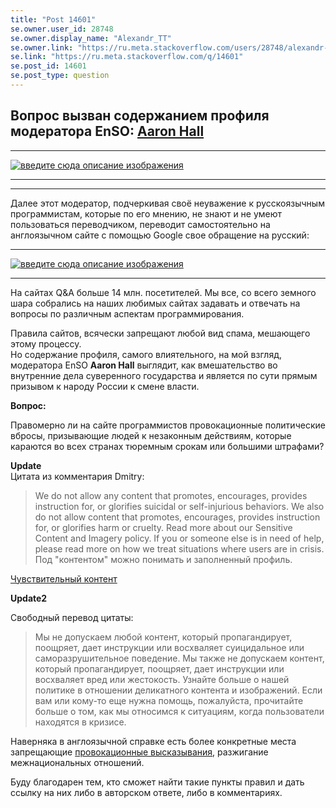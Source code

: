 ```yaml
---
title: "Post 14601"
se.owner.user_id: 28748
se.owner.display_name: "Alexandr_TT"
se.owner.link: "https://ru.meta.stackoverflow.com/users/28748/alexandr-tt"
se.link: "https://ru.meta.stackoverflow.com/q/14601"
se.post_id: 14601
se.post_type: question
---
```

<h2>Вопрос вызван  содержанием профиля модератора EnSO: <a href="https://stackoverflow.com/users/541136/aaron-hall">Aaron Hall</a></h2>
<hr>
<p><a href="https://i.sstatic.net/2P6jOxM6.png" rel="nofollow noreferrer"><img src="https://i.sstatic.net/2P6jOxM6.png" alt="введите сюда описание изображения" /></a></p>
<hr><hr>
Далее этот модератор, подчеркивая своё неуважение к русскоязычным программистам, которые по его мнению, не знают и не умеют пользоваться переводчиком, переводит самостоятельно на англоязычном сайте с помощью Google свое обращение на русский:    
<hr>
<p><a href="https://i.sstatic.net/Z4G7P5qm.png" rel="nofollow noreferrer"><img src="https://i.sstatic.net/Z4G7P5qm.png" alt="введите сюда описание изображения" /></a></p>
<hr>
На сайтах Q&A больше 14 млн. посетителей.     
Мы все, со всего земного шара собрались на наших любимых сайтах задавать и отвечать на вопросы по различным аспектам программирования.     
     
Правила сайтов, всячески запрещают любой вид спама, мешающего этому процессу.         
Но содержание профиля, самого влиятельного, на мой взгляд, модератора EnSO  **Aaron Hall** выглядит, как вмешательство во внутренние дела суверенного государства и является по сути прямым призывом к народу России к смене власти. 
<p><strong>Вопрос:</strong></p>
<p>Правомерно ли на сайте программистов провокационные политические вбросы, призывающие людей к незаконным действиям, которые караются во всех странах тюремным срокам или  большими штрафами?</p>
<p><strong>Update</strong><br />
Цитата из комментария Dmitry:</p>
<blockquote>
<p>We do not allow any content that promotes, encourages, provides
instruction for, or glorifies suicidal or self-injurious behaviors. We
also do not allow content that promotes, encourages, provides
instruction for, or glorifies harm or cruelty. Read more about our
Sensitive Content and Imagery policy. If you or someone else is in
need of help, please read more on how we treat situations where users
are in crisis. Под &quot;контентом&quot; можно понимать и заполненный профиль.</p>
</blockquote>
<p><a href="https://ru.stackoverflow.com/conduct/sensitive-content">Чувствительный контент</a></p>
<p><strong>Update2</strong></p>
<p>Свободный перевод цитаты:</p>
<blockquote>
<p>Мы не допускаем любой контент, который пропагандирует, поощряет, дает
инструкции или восхваляет суицидальное или саморазрушительное
поведение. Мы также не допускаем контент, который пропагандирует,
поощряет, дает инструкции или восхваляет вред или жестокость. Узнайте
больше о нашей политике в отношении деликатного контента и
изображений. Если вам или кому-то еще нужна помощь, пожалуйста,
прочитайте больше о том, как мы относимся к ситуациям, когда
пользователи находятся в кризисе.</p>
</blockquote>
<p>Наверняка в англоязычной справке есть более конкретные места запрещающие <a href="https://ru.wikipedia.org/wiki/%D0%9F%D1%80%D0%BE%D0%B2%D0%BE%D0%BA%D0%B0%D1%86%D0%B8%D0%BE%D0%BD%D0%BD%D1%8B%D0%B9_%D0%B2%D0%BE%D0%BF%D1%80%D0%BE%D1%81#:%7E:text=%D0%9F%D1%80%D0%BE%D0%B2%D0%BE%D0%BA%D0%B0%D1%86%D0%B8%D0%BE%CC%81%D0%BD%D0%BD%D1%8B%D0%B9%20%D0%B2%D0%BE%D0%BF%D1%80%D0%BE%CC%81%D1%81%2C%20%D0%B8%D0%BB%D0%B8%20%D0%B2%D0%BE%D0%BF%D1%80%D0%BE%D1%81%20%D1%81,%C2%BB%20%D0%B8%D0%BB%D0%B8%20%C2%AB%D0%BD%D0%B5%D1%82" rel="nofollow noreferrer">провокационные высказывания</a>, разжигание межнациональных отношений.</p>
<p>Буду благодарен тем, кто сможет найти такие пункты правил и дать ссылку на них либо в авторском ответе, либо в комментариях.</p>
